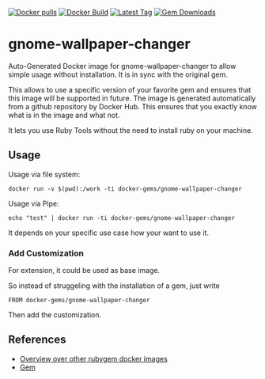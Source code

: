 [![Docker pulls](https://img.shields.io/docker/pulls/rubygem/gnome-wallpaper-changer.svg)](https://hub.docker.com/r/rubygem/gnome-wallpaper-changer/)
[![Docker Build](https://img.shields.io/docker/automated/rubygem/gnome-wallpaper-changer.svg)](https://hub.docker.com/r/rubygem/gnome-wallpaper-changer/)
[![Latest Tag](https://img.shields.io/github/tag/docker-rubygem/gnome-wallpaper-changer.svg)](https://hub.docker.com/r/rubygem/gnome-wallpaper-changer/)
[![Gem Downloads](https://img.shields.io/gem/dt/gnome-wallpaper-changer.svg)](https://rubygems.org/gems/gnome-wallpaper-changer/)
# gnome-wallpaper-changer

Auto-Generated Docker image for gnome-wallpaper-changer to allow simple usage without installation.
It is in sync with the original gem.

This allows to use a specific version of your favorite gem and ensures that this image will be supported in future.
The image is generated automatically from a github repository by Docker Hub.
This ensures that you exactly know what is in the image and what not.

It lets you use Ruby Tools without the need to install ruby on your machine.

## Usage

Usage via file system:

`docker run -v $(pwd):/work -ti docker-gems/gnome-wallpaper-changer`

Usage via Pipe:

`echo "test" | docker run -ti docker-gems/gnome-wallpaper-changer`

It depends on your specific use case how your want to use it.

### Add Customization

For extension, it could be used as base image.

So instead of struggeling with the installation of a gem, just write

`FROM docker-gems/gnome-wallpaper-changer`

Then add the customization.

## References

 - [Overview over other rubygem docker images](https://github.com/thinkbot/docker-rubygem)
 - [Gem](https://rubygems.org/gems/gnome-wallpaper-changer/)
